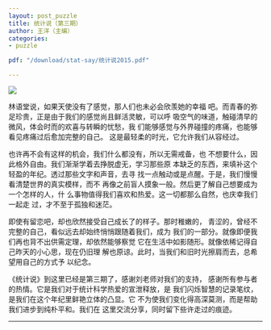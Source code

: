 ```yaml
---
layout: post_puzzle  
title: 统计说（第三期）
author: 王洋（主编）
categories:
- puzzle

pdf: "/download/stat-say/统计说2015.pdf" 

---
```



[![](https://bayes-stat.github.com/images/statsay3.png ) ](http://bayes-stat.github.io/download/stat-say/统计说2015.pdf)

林语堂说，如果天使没有了感觉，那人们也未必会欣羡她的幸福
吧。而青春的弥足珍贵，正是由于我们的感觉尚且鲜活灵敏，可以呼
吸空气的味道，触碰清早的微风，体会时而的欢喜与转瞬的忧愁，我
们能够感觉与外界碰撞的疼痛，也能够看见疼痛过后愈加完整的自己。
这是最轻柔的时光，它允许我们从容经过。


也许再不会有这样的机会，我们什么都没有，所以无需戒备，也
不想要什么，因此格外自由。我们渐渐学着去挣脱虚无，学习那些原
本缺乏的东西，来填补这个轻盈的年纪。透过那些文字和声音，去寻
找一点触动或是点醒。于是，我们慢慢看清楚世界的真实模样，而不
再像之前盲人摸象一般。然后更了解自己想要成为一个怎样的人，什
么事物值得我们喜欢和热爱。这一切都那么自然，也庆幸我们一起走
过，才不至于孤独和迷茫。

即使有留恋吧，却也欣然接受自己成长了的样子。那时稚嫩的，
青涩的，曾经不完整的自己，看似远去却始终悄悄跟随着我们，成为
我们的一部分。就像即便我们再也背不出供需定理，却依然能够察觉
它在生活中如影随形。就像依稀记得自己昨天的小心思，现在仍旧理
解也原谅。此时，当我们和旧时光擦肩而去，总希望用自己的方式予
以纪念。

《统计说》到这里已经是第三期了，感谢刘老师对我们的支持，
感谢所有参与者的热情。它是我们对于统计科学热爱的宣泄释放，是
我们闪烁智慧的记录笔纹，是我们在这个年纪里鲜艳立体的凸显。它
不为使我们变化得高深莫测，而是帮助我们进步到纯朴平和。我们在
这里交流分享，同时留下些许走过的痕迹。


----


